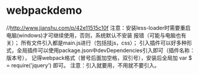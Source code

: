 # webpackdemo
//http://www.jianshu.com/p/42e11515c10f
注意：安装less-loader时需要重启电脑(windows)才可继续使用，否则，系统默认不安装 报错（可能与电脑也有关）；
所有文件引入都是main.js进行（包括技js，css）；
引入插件可以好多种形式，全局插件可以使用package.json中devDependencies引入即可（插件名称：版本号），
记得webpack格式（冒号后面加空格，双引号），安装后全局加  var $ = require('jquery') 即可。
注意：引入就要用，不用就不要引入。
